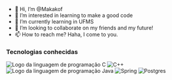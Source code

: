 - 👋 Hi, I’m @Makakof
- 👀 I’m interested in learning to make a good code
- 🌱 I’m currently learning in UFMS
- 💞️ I’m looking to collaborate on my friends and my future!
- 📫 How to reach me? Haha, I come to you.

### Tecnologias conhecidas
![Logo da linguagem de programação C](https://img.shields.io/badge/C-00599C?style=for-the-badge&logo=c&logoColor=white)
![C++](https://img.shields.io/badge/c++-%2300599C.svg?style=for-the-badge&logo=c%2B%2B&logoColor=white)
![Logo da linguagem de programação Java](https://img.shields.io/badge/Java-ED8B00?style=for-the-badge&logo=openjdk&logoColor=white)
![Spring](https://img.shields.io/badge/spring-%236DB33F.svg?style=for-the-badge&logo=spring&logoColor=white)
![Postgres](https://img.shields.io/badge/postgres-%23316192.svg?style=for-the-badge&logo=postgresql&logoColor=white)

<!---
Makakof/Makakof is a ✨ special ✨ repository because its `README.md` (this file) appears on your GitHub profile.
You can click the Preview link to take a look at your changes.
--->
